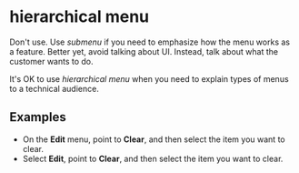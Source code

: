 # hierarchical menu

Don't use. Use *submenu* if you need to emphasize how the menu works as a feature. Better yet, avoid talking about UI. Instead, talk about what the customer wants to do.

It's OK to use *hierarchical menu* when you need to explain types of menus to a technical audience.

## Examples

- On the **Edit** menu, point to **Clear**, and then select the item you want to clear.  
- Select **Edit**, point to **Clear**, and then select the item you want to clear.
